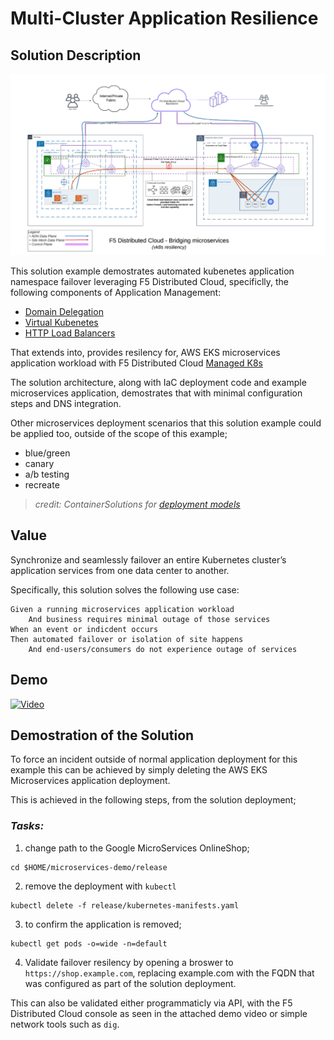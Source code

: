 # Multi-Cluster Application Resilience

## Solution Description
<img src="images/vk8s-use-case.png" width="768">

This solution example demostrates automated kubenetes application namespace failover leveraging F5 Distributed Cloud, specificlly, the following components of Application Management:

* [Domain Delegation](https://docs.cloud.f5.com/docs/how-to/app-networking/domain-delegation)
* [Virtual Kubenetes](https://docs.cloud.f5.com/docs/how-to/app-management/vk8s-deployment)
* [HTTP Load Balancers](https://docs.cloud.f5.com/docs/how-to/app-networking/http-load-balancer)

That extends into, provides resilency for, AWS EKS microservices application workload with F5 Distributed Cloud [Managed K8s](https://docs.cloud.f5.com/docs/how-to/app-management/create-deploy-managed-k8s)

The solution architecture, along with IaC deployment code and example microservices application, demostrates that with minimal configuration steps and DNS integration.  

Other microservices deployment scenarios that this solution example could be applied too, outside of the scope of this example;

* blue/green
* canary
* a/b testing
* recreate

> *_credit_: ContainerSolutions for [deployment models](https://github.com/ContainerSolutions/k8s-deployment-strategies)*


## Value

Synchronize and seamlessly failover an entire Kubernetes cluster’s application services from one data center to another.

Specifically, this solution solves the following use case:

```gherkin
Given a running microservices application workload 
    And business requires minimal outage of those services
When an event or indicdent occurs
Then automated failover or isolation of site happens
    And end-users/consumers do not experience outage of services
```

## Demo
[![Video](https://img.youtube.com/vi/GDjsGattF9M/maxresdefault.jpg)](https://www.youtube.com/watch?v=GDjsGattF9M&t=1111s)

## Demostration of the Solution

To force an incident outside of normal application deployment for this example this can be achieved by simply deleting the AWS EKS Microservices application deployment.

This is achieved in the following steps, from the solution deployment;

### *_Tasks:_*

1. change path to the Google MicroServices OnlineShop;

```shell
cd $HOME/microservices-demo/release
```

2. remove the deployment with `kubectl`

```shell
kubectl delete -f release/kubernetes-manifests.yaml
```

3. to confirm the application is removed;

```shell
kubectl get pods -o=wide -n=default
```

4. Validate failover resilency by opening a broswer to `https://shop.example.com`, replacing example.com with the FQDN that was configured as part of the solution deployment.

This can also be validated either programmaticly via API, with the F5 Distributed Cloud console as seen in the attached demo video or simple network tools such as `dig`.

